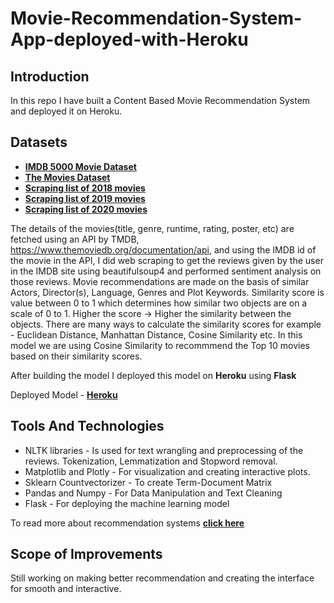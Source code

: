 # Movie-Recommendation-System-App-deployed-with-Heroku


## Introduction

In this repo I have built a Content Based Movie Recommendation System and deployed it on Heroku.

## Datasets 
* [**IMDB 5000 Movie Dataset**](https://www.kaggle.com/carolzhangdc/imdb-5000-movie-dataset)
* [**The Movies Dataset**](https://www.kaggle.com/rounakbanik/the-movies-dataset)
* [**Scraping list of 2018 movies**](https://en.wikipedia.org/wiki/List_of_American_films_of_2018)
* [**Scraping list of 2019 movies**](https://en.wikipedia.org/wiki/List_of_American_films_of_2019)
* [**Scraping list of 2020 movies**](https://en.wikipedia.org/wiki/List_of_American_films_of_2020)

The details of the movies(title, genre, runtime, rating, poster, etc) are fetched using an API by TMDB, https://www.themoviedb.org/documentation/api, and using the IMDB id of the movie in the API, I did web scraping to get the reviews given by the user in the IMDB site using beautifulsoup4 and performed sentiment analysis on those reviews.
Movie recommendations are made on the basis of similar Actors, Director(s), Language, Genres and Plot Keywords.
Similarity score is value between 0 to 1 which determines how similar two objects are on a scale of 0 to 1. Higher the score -> Higher the similarity between the objects.
There are many ways to calculate the similarity scores for example - Euclidean Distance, Manhattan Distance, Cosine Similarity etc.
In this model we are using Cosine Similarity to recommmend the Top 10 movies based on their similarity scores.

After building the model I deployed this model on **Heroku** using **Flask**

Deployed Model - [**Heroku**](https://movie-recommendationapp.herokuapp.com/)

## Tools And Technologies

* NLTK libraries - Is used for text wrangling and preprocessing of the reviews. Tokenization, Lemmatization and Stopword removal.
* Matplotlib and Plotly - For visualization and creating interactive plots.
* Sklearn Countvectorizer - To create Term-Document Matrix
* Pandas and Numpy - For Data Manipulation and Text Cleaning
* Flask -  For deploying the machine learning model

To read more about recommendation systems [**click here**](https://builtin.com/data-science/recommender-systems)


## Scope of Improvements

Still working on making better recommendation and creating the interface for smooth and interactive.
